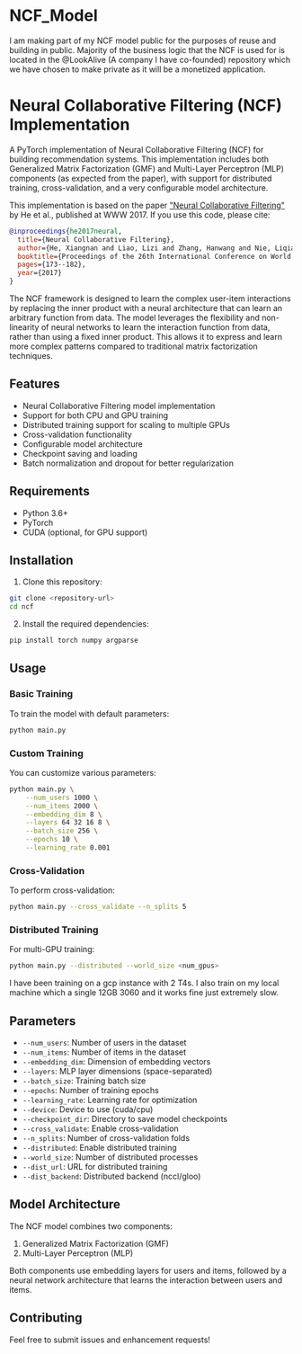# NCF_Model

I am making part of my NCF model public for the purposes of reuse and building in public. Majority of the business logic that the NCF is used for is located in the @LookAlive (A company I have co-founded) repository which we have chosen to make private as it will be a monetized application.

# Neural Collaborative Filtering (NCF) Implementation

A PyTorch implementation of Neural Collaborative Filtering (NCF) for building recommendation systems. This implementation includes both Generalized Matrix Factorization (GMF) and Multi-Layer Perceptron (MLP) components (as expected from the paper), with support for distributed training, cross-validation, and a very configurable model architecture.

This implementation is based on the paper ["Neural Collaborative Filtering"](https://arxiv.org/abs/1708.05031) by He et al., published at WWW 2017. If you use this code, please cite:

```bibtex
@inproceedings{he2017neural,
  title={Neural Collaborative Filtering},
  author={He, Xiangnan and Liao, Lizi and Zhang, Hanwang and Nie, Liqiang and Hu, Xia and Chua, Tat-Seng},
  booktitle={Proceedings of the 26th International Conference on World Wide Web},
  pages={173--182},
  year={2017}
}
```

The NCF framework is designed to learn the complex user-item interactions by replacing the inner product with a neural architecture that can learn an arbitrary function from data. The model leverages the flexibility and non-linearity of neural networks to learn the interaction function from data, rather than using a fixed inner product. This allows it to express and learn more complex patterns compared to traditional matrix factorization techniques.

## Features

- Neural Collaborative Filtering model implementation
- Support for both CPU and GPU training
- Distributed training support for scaling to multiple GPUs
- Cross-validation functionality
- Configurable model architecture
- Checkpoint saving and loading
- Batch normalization and dropout for better regularization

## Requirements

- Python 3.6+
- PyTorch
- CUDA (optional, for GPU support)

## Installation

1. Clone this repository:
```bash
git clone <repository-url>
cd ncf
```

2. Install the required dependencies:
```bash
pip install torch numpy argparse
```

## Usage

### Basic Training

To train the model with default parameters:

```bash
python main.py
```

### Custom Training

You can customize various parameters:

```bash
python main.py \
    --num_users 1000 \
    --num_items 2000 \
    --embedding_dim 8 \
    --layers 64 32 16 8 \
    --batch_size 256 \
    --epochs 10 \
    --learning_rate 0.001
```

### Cross-Validation

To perform cross-validation:

```bash
python main.py --cross_validate --n_splits 5
```

### Distributed Training

For multi-GPU training:

```bash
python main.py --distributed --world_size <num_gpus>
```

I have been training on a gcp instance with 2 T4s. I also train on my local machine which a single 12GB 3060 and it works fine just extremely slow.

## Parameters

- `--num_users`: Number of users in the dataset
- `--num_items`: Number of items in the dataset
- `--embedding_dim`: Dimension of embedding vectors
- `--layers`: MLP layer dimensions (space-separated)
- `--batch_size`: Training batch size
- `--epochs`: Number of training epochs
- `--learning_rate`: Learning rate for optimization
- `--device`: Device to use (cuda/cpu)
- `--checkpoint_dir`: Directory to save model checkpoints
- `--cross_validate`: Enable cross-validation
- `--n_splits`: Number of cross-validation folds
- `--distributed`: Enable distributed training
- `--world_size`: Number of distributed processes
- `--dist_url`: URL for distributed training
- `--dist_backend`: Distributed backend (nccl/gloo)

## Model Architecture

The NCF model combines two components:
1. Generalized Matrix Factorization (GMF)
2. Multi-Layer Perceptron (MLP)

Both components use embedding layers for users and items, followed by a neural network architecture that learns the interaction between users and items.

## Contributing

Feel free to submit issues and enhancement requests!
